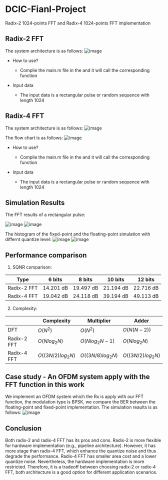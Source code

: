 # DCIC-Fianl-Project
Radix-2 1024-points FFT and Radix-4 1024-points FFT implementation
## Radix-2 FFT
The system architecture is as follows:
![image](https://i.imgur.com/eLbj0ch.jpg)
* How to use?
  * Complie the main.m file in the and it will call the corresponding function
 
* Input data
  * The input data is a rectangular pulse or random sequence with length 1024

## Radix-4 FFT
The system architecture is as follows:
![image](https://i.imgur.com/BCl46Hs.jpg)

The flow chart is as follows:
![image](https://i.imgur.com/RmCO8Ix.jpg)
* How to use?
  * Complie the main.m file in the and it will call the corresponding function
 
* Input data
  * The input data is a rectangular pulse or random sequence with length 1024

## Simulation Results
The FFT results of a rectangular pulse:

![image](https://i.imgur.com/cbKEkvI.jpg)
![image](https://i.imgur.com/idLsyB4.jpg)

The histogram of the fixed-point and the floating-point simulation with differnt quantize level:
![image](https://i.imgur.com/SLlkZPq.jpg)
![image](https://i.imgur.com/KZLzIGp.jpg)


## Performance comparison
1. SQNR comparison:

 |Type|6 bits|8 bits|10 bits|12 bits|
 |---|---|---|---|---|
 |Radix-2 FFT|14.201 dB|19.497 dB|21.194 dB|22.716 dB|
 |Radix-4 FFT|19.042 dB|24.118 dB|39.194 dB|49.113 dB|
 2. Complexity:

 ||Complexity|Multiplier|Adder|
 |---|---|---|---|
 |DFT|$O(N^2)$|$O(N^2)$|$O(N(N-2))$|
 |Radix-2 FFT|$O(Nlog_2 N)$|$O(Nlog_2 N-1)$|$O(Nlog_2 N)$|
 |Radix-4 FFT|$O((3N/2)log_2 N)$|$O((3N/8)log_2 N)$|$O((3N/2)log_2 N)$|

## Case study - An OFDM system apply with the FFT function in this work
We implement an OFDM system which the Rx is apply with our FFT function, the modulation type is BPSK, we compare the BER between the floating-point and fixed-point implementation.
The simulation reaults is as follows:
![image](https://i.imgur.com/PwQ8yHE.png)

## Conclusion
Both radix-2 and radix-4 FFT has its pros and cons. Radix-2 is more flexible for hardware implementation (e.g., pipeline architecture). However, it has more stage than radix-4 FFT, which enhance the quantize noise and thus degrade the performance. Radix-4 FFT has smaller area cost and a lower quantize noise. Nevertheless, the hardware implementation is more restricted. Therefore, it is a tradeoff between choosing radix-2 or radix-4 FFT, both architecture is a good option for different application scenarios.
